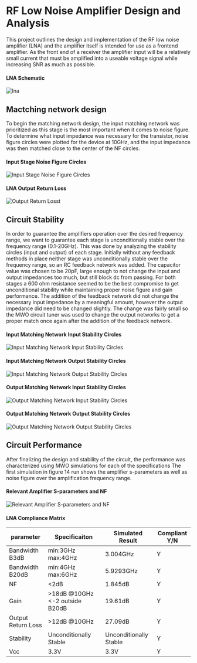 # RF Low Noise Amplifier Design and Analysis

This project outlines the design and implementation of the RF low noise amplifier (LNA) and the amplifier itself is intended for use as a frontend amplifier. As the front end of a receiver the amplifier input will be a relatively small current that must be amplified into a useable voltage signal while increasing SNR as much as possible.

#### LNA Schematic
![lna](https://github.com/yichienchiang/RF-Low-Noise-Amplifier/blob/12f24fcd7f765fb7e83095fde01a236c59638f23/Full%20sc.PNG)

## Mactching network design

To begin the matching network design, the input matching network was prioritized as this stage is the most important when it comes to noise figure. To determine what input impedance was necessary for the transistor, noise figure circles were plotted for the device at 10GHz, and the input impedance was then matched close to the center of the NF circles.

#### Input Stage Noise Figure Circles
![Input Stage Noise Figure Circles](https://github.com/yichienchiang/RF-Low-Noise-Amplifier/blob/aa6125749a10645aeedc8e35a16a8555db4dae51/Capture.PNG)

#### LNA Output Return Loss
![Output Return Losst](https://github.com/yichienchiang/RF-Low-Noise-Amplifier/blob/677c6341c9abdfe123e23d62d163b5e3d96a8ecd/123444.PNG)

## Circuit Stability
In order to guarantee the amplifiers operation over the desired frequency range, we want to guarantee each stage is unconditionally stable over the frequency range (0.1-20GHz). This was done by analyzing the stability circles (input and output) of each stage. Initially without any feedback methods in place neither stage was unconditionally stable over the frequency range, so an RC feedback network was added. The capacitor value was chosen to be 20pF, large enough to not change the input and output impedances too much, but still block dc from passing. For both stages a 600 ohm resistance seemed to be the best compromise to get unconditional stability while maintaining proper noise figure and gain performance. The addition of the feedback network did not change the necessary input impedance by a meaningful amount, however the output impedance did need to be changed slightly. The change was fairly small so the MWO circuit tuner was used to change the output networks to get a proper match once again after the addition of the feedback network.

#### Input Matching Network Input Stability Circles
![Input Matching Network Input Stability Circles](https://github.com/yichienchiang/RF-Low-Noise-Amplifier/blob/677c6341c9abdfe123e23d62d163b5e3d96a8ecd/imnisc.PNG)

#### Input Matching Network Output Stability Circles
![Input Matching Network Output Stability Circles](https://github.com/yichienchiang/RF-Low-Noise-Amplifier/blob/677c6341c9abdfe123e23d62d163b5e3d96a8ecd/imnosc.PNG)

#### Output Matching Network Input Stability Circles
![Output Matching Network Input Stability Circles](https://github.com/yichienchiang/RF-Low-Noise-Amplifier/blob/677c6341c9abdfe123e23d62d163b5e3d96a8ecd/omnisc.PNG)

#### Output Matching Network Output Stability Circles
![Output Matching Network Output Stability Circles](https://github.com/yichienchiang/RF-Low-Noise-Amplifier/blob/677c6341c9abdfe123e23d62d163b5e3d96a8ecd/omnosc.PNG)


## Circuit Performance
After finalizing the design and stability of the circuit, the performance was characterized using MWO simulations for each of the specifications The first simulation in figure 14 run shows the amplifier s-parameters as well as noise figure over the amplification frequency range. 

#### Relevant Amplifier S-parameters and NF
![Relevant Amplifier S-parameters and NF](https://github.com/yichienchiang/RF-Low-Noise-Amplifier/blob/677c6341c9abdfe123e23d62d163b5e3d96a8ecd/Full%20LNA%20graph.PNG)

#### LNA Compliance Matrix

|    parameter  | Specificaiton   | Simulated Result   | Compliant Y/N |
| ------------- | -------------   | ------------------ |      -------------       |
|Bandwidth B3dB | min:3GHz  max:4GHz         | 3.004GHz            | Y             |
|Bandwidth B20dB| min:4GHz  max:6GHz         | 5.9293GHz           | Y             |
|NF             | <2dB       | 1.845dB         | Y             |
|Gain           |>18dB @10GHz  <-2 outside B20dB        |19.61dB           | Y             |
|Output Return Loss| >12dB @10GHz     | 27.09dB          | Y             |
|Stability      |Unconditionally Stable           | Unconditionally Stable             | Y             |
|Vcc            | 3.3V  | 3.3V        | Y             |























